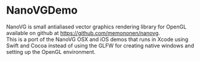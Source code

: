 # NanoVGDemo
NanoVG is small antialiased vector graphics rendering library for OpenGL available on github at https://github.com/memononen/nanovg.  
This is a port of the NanoVG OSX and iOS demos that runs in Xcode using Swift and Cocoa instead of using the GLFW for creating 
native windows and setting up the OpenGL environment.
